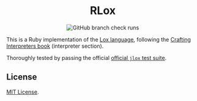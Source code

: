 <div align="center">

# RLox

![GitHub branch check runs](https://img.shields.io/github/check-runs/mdesantis/rlox/main?style=flat-square)

</div>

This is a Ruby implementation of the
[Lox language](https://craftinginterpreters.com/the-lox-language.html),
following the [Crafting Interpreters book](https://craftinginterpreters.com)
(interpreter section).

Thoroughly tested by passing the official
[official `jlox` test suite](https://github.com/munificent/craftinginterpreters?tab=readme-ov-file#testing).

## License

[MIT License](https://opensource.org/licenses/MIT).
